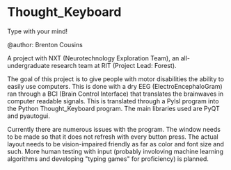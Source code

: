 # Thought_Keyboard
Type with your mind!

@author: Brenton Cousins

A project with NXT (Neurotechnology Exploration Team), an all-undergraduate research team at RIT (Project Lead: Forest).

The goal of this project is to give people with motor disabilities the ability to easily use computers.
This is done with a dry EEG (ElectroEncephaloGram) ran through a BCI (Brain Control Interface) that translates the brainwaves in computer readable signals. This is translated through a Pylsl program into the Python Thought_Keyboard program.
The main libraries used are PyQT and pyautogui.

Currently there are numerous issues with the program. The window needs to be made so that it does not refresh with every button press. The actual layout needs to be vision-impaired friendly as far as color and font size and such. More human testing with input (probably involoving machine learning algorithms and developing "typing games" for proficiency) is planned.

